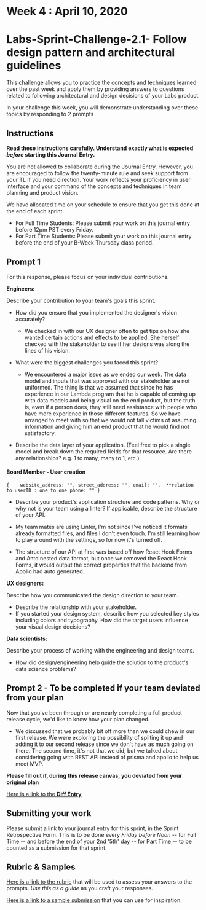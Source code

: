 # Week 4 : April 10, 2020

# Labs-Sprint-Challenge-2.1- Follow design pattern and architectural guidelines

This challenge allows you to practice the concepts and techniques learned over the past week and apply them by providing answers to questions related to following architectural and design decisions of your Labs product.

In your challenge this week, you will demonstrate understanding over these topics by responding to 2 prompts

## Instructions

**Read these instructions carefully. Understand exactly what is expected _before_ starting this Journal Entry.**

You are not allowed to collaborate during the Journal Entry. However, you are encouraged to follow the twenty-minute rule and seek support from your TL if you need direction. Your work reflects your proficiency in user interface and your command of the concepts and techniques in team planning and product vision.

We have allocated time on your schedule to ensure that you get this done at the end of each sprint.

- For Full Time Students: Please submit your work on this journal entry before 12pm PST every Friday.
- For Part Time Students: Please submit your work on this journal entry before the end of your B-Week Thursday class period.

## Prompt 1

For this response, please focus on your individual contributions.

**Engineers:**

Describe your contribution to your team's goals this sprint.

- How did you ensure that you implemented the designer's vision accurately?
  * We checked in with our UX designer often to get tips on how she wanted certain actions and effects to be applied. She herself checked with the stakeholder to see if her designs was along the lines of his vision. 
  
- What were the biggest challenges you faced this sprint?
    * We encountered a major issue as we ended our week. The data model and inputs that was approved with our stakeholder are not uniformed. The thing is that we assumed that since he has experience in our Lambda program that he is capable of coming up with data models and being visual on the end product, but the truth is, even if a person does, they still need assistance with people who have more experience in those different features. So we have arranged to meet with so that we would not fall victims of assuming information and giving him an end product that he would find not satisfactory. 

- Describe the data layer of your application. (Feel free to pick a single model and break down the required fields for that resource. Are there any relationships? e.g. 1 to many, many to 1, etc.).

#### Board Member - User creation

`{   
    website_address: "",
    street_address: "",
    email: "",  **relation to userID : one to one
    phone: ""
}
`

- Describe your product's application structure and code patterns. Why or why not is your team using a linter? If applicable, describe the structure of your API.

 * My team mates are using Linter, I'm not since I've noticed it formats already formatted files, and files I don't even touch. I'm still learning how to play around with the settings, so for now it's turned off. 

 * The structure of our API at first was based off how React Hook Forms and Antd  nested data format, but once we removed the React Hook Forms, it would output the correct properties that the backend from Apollo had auto generated. 

**UX designers:**

Describe how you communicated the design direction to your team.

- Describe the relationship with your stakeholder.
- If you started your design system, describe how you selected key styles including colors and typography. How did the target users influence your visual design decisions?

**Data scientists:**

Describe your process of working with the engineering and design teams.

- How did design/engineering help guide the solution to the product's data science problems?

## Prompt 2 - To be completed if your team deviated from your plan

Now that you've been through or are nearly completing a full product release cycle, we'd like to know how your plan changed.

* We discussed that we probably bit off more than we could chew in our first release. We were exploring the possibility of spliting it up and adding it to our second release since we don't have as much going on there. 
The second time, it's not that we did, but we talked about considering going with REST API instead of prisma and apollo to help us meet MVP. 

**Please fill out if, during this release canvas, you deviated from your original plan**

[Here is a link to the **Diff Entry**](DIFFENTRY.md)

## Submitting your work

Please submit a link to your journal entry for this sprint, in the Sprint Retrospective Form. This is to be done every _Friday before Noon_ -- for Full Time -- and before the end of your 2nd '5th' day -- for Part Time -- to be counted as a submission for that sprint.

## Rubric & Samples

[Here is a link to the rubric](https://www.notion.so/lambdaschool/2-1-Rubric-Follow-design-pattern-and-architectural-guidelines-9223a4fd514f4499bef64b9bdb255e85) that will be used to assess your answers to the prompts. _Use this as a guide_ as you craft your responses.

[Here is a link to a sample submission](https://www.notion.so/lambdaschool/2-1-Contribution-Entry-Following-Design-Patterns-and-Architectural-Guidelines-99948cbf411643b1bce58568785e87a4) that you can use for inspiration.
